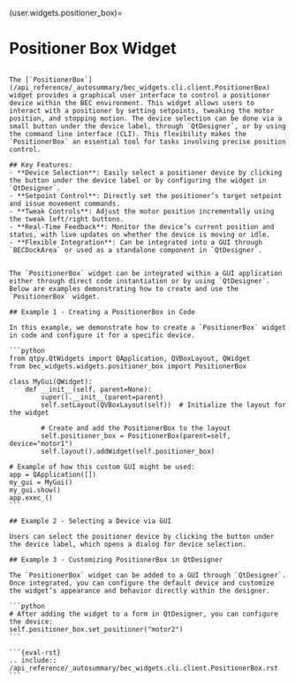 (user.widgets.positioner_box)=

# Positioner Box Widget

````{tab} Overview

The [`PositionerBox`](/api_reference/_autosummary/bec_widgets.cli.client.PositionerBox) widget provides a graphical user interface to control a positioner device within the BEC environment. This widget allows users to interact with a positioner by setting setpoints, tweaking the motor position, and stopping motion. The device selection can be done via a small button under the device label, through `QtDesigner`, or by using the command line interface (CLI). This flexibility makes the `PositionerBox` an essential tool for tasks involving precise position control.

## Key Features:
- **Device Selection**: Easily select a positioner device by clicking the button under the device label or by configuring the widget in `QtDesigner`.
- **Setpoint Control**: Directly set the positioner’s target setpoint and issue movement commands.
- **Tweak Controls**: Adjust the motor position incrementally using the tweak left/right buttons.
- **Real-Time Feedback**: Monitor the device’s current position and status, with live updates on whether the device is moving or idle.
- **Flexible Integration**: Can be integrated into a GUI through `BECDockArea` or used as a standalone component in `QtDesigner`.
````

````{tab} Examples

The `PositionerBox` widget can be integrated within a GUI application either through direct code instantiation or by using `QtDesigner`. Below are examples demonstrating how to create and use the `PositionerBox` widget.

## Example 1 - Creating a PositionerBox in Code

In this example, we demonstrate how to create a `PositionerBox` widget in code and configure it for a specific device.

```python
from qtpy.QtWidgets import QApplication, QVBoxLayout, QWidget
from bec_widgets.widgets.positioner_box import PositionerBox

class MyGui(QWidget):
    def __init__(self, parent=None):
        super().__init__(parent=parent)
        self.setLayout(QVBoxLayout(self))  # Initialize the layout for the widget

        # Create and add the PositionerBox to the layout
        self.positioner_box = PositionerBox(parent=self, device="motor1")
        self.layout().addWidget(self.positioner_box)

# Example of how this custom GUI might be used:
app = QApplication([])
my_gui = MyGui()
my_gui.show()
app.exec_()
```

## Example 2 - Selecting a Device via GUI

Users can select the positioner device by clicking the button under the device label, which opens a dialog for device selection.

## Example 3 - Customizing PositionerBox in QtDesigner

The `PositionerBox` widget can be added to a GUI through `QtDesigner`. Once integrated, you can configure the default device and customize the widget’s appearance and behavior directly within the designer.

```python
# After adding the widget to a form in QtDesigner, you can configure the device:
self.positioner_box.set_positioner("motor2")
```
````

````{tab} API
```{eval-rst} 
.. include:: /api_reference/_autosummary/bec_widgets.cli.client.PositionerBox.rst
```
````